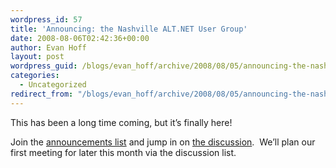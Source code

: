 ```yaml
---
wordpress_id: 57
title: 'Announcing: the Nashville ALT.NET User Group'
date: 2008-08-06T02:42:36+00:00
author: Evan Hoff
layout: post
wordpress_guid: /blogs/evan_hoff/archive/2008/08/05/announcing-the-nashville-alt-net-user-group.aspx
categories:
  - Uncategorized
redirect_from: "/blogs/evan_hoff/archive/2008/08/05/announcing-the-nashville-alt-net-user-group.aspx/"
---
```

This has been a long time coming, but it&#8217;s finally here!

Join the <a href="http://groups.google.com/group/nashvillealtnet" target="_blank">announcements list</a> and jump in on <a href="http://groups.google.com/group/nashvillealtnet-discuss" target="_blank">the discussion</a>.&nbsp; We&#8217;ll plan our first meeting for later this month via the discussion list.